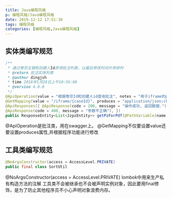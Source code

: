 ```yaml
---
title: Java编程风格
p: 编程风格/Java编程风格
date: 2019-12-12 17:51:30
tags: 编程风格
categories: [编程风格,Java编程风格]
---
```


## 实体类编写规范

```java
/**
 * 通过卷宗主键和创建人Id获得批注列表，以最后修改时间升序排列
 * @return 批注实体列表
 * @author dingjsh
 * time 2018年1月28日上午10:56:08
 * @version 4.0.0
 */
@ApiOperation(value = "根据卷宗Id和创建人id查询批注", notes = "用于iframe的pdf渲染批注位置")
@GetMapping(value = "/iframe/{caseId}", produces = "application/json;charset=UTF-8")
@ApiResponses({ @ApiResponse(code = 200, message = "操作成功, 返回数据."),
@ApiResponse(code = 400, message = "参数不正确"), })
public ResponseEntity<List<JzpzEntity>> getPzForPdf(@PathVariable(name = "caseId") @ApiParam(value = "caseId", required = true) String caseId) {}
```

@ApiOperation是批注类，用在swagger上。
@GetMapping不仅要设置value还要设置produces属性,并根据程序功能进行修改

## 工具类编写规范

```java
@NoArgsConstructor(access = AccessLevel.PRIVATE)
public final class SortUtil
```

@NoArgsConstructor(access = AccessLevel.PRIVATE) lombok中用来生产私有构造方法的注解
工具类不会被继承也不会被声明实例对象，因此要用final修饰，是为了防止其他程序员不小心声明对象浪费内存。
